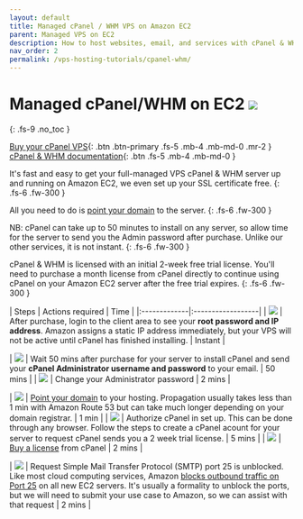 ```yaml
---
layout: default
title: Managed cPanel / WHM VPS on Amazon EC2
parent: Managed VPS on EC2
description: How to host websites, email, and services with cPanel & WHM on AWS
nav_order: 2
permalink: /vps-hosting-tutorials/cpanel-whm/
---
```


# Managed cPanel/WHM on EC2 ![](/assets/wave.svg)
{: .fs-9 .no_toc }

[Buy your cPanel VPS](https://cloud.hostjane.com/vps/?appType=0&app=0){: .btn .btn-primary .fs-5 .mb-4 .mb-md-0 .mr-2 } [cPanel & WHM documentation](https://docs.cpanel.net/){: .btn .fs-5 .mb-4 .mb-md-0 }

It's fast and easy to get your full-managed VPS cPanel & WHM server up and running on Amazon EC2, we even set up your SSL certificate free. 
{: .fs-6 .fw-300 }

All you need to do is [point your domain](point-your-domain/) to the server.
{: .fs-6 .fw-300 }

<span class="purple">NB: cPanel can take up to 50 minutes to install on any server, so allow time for the server to send you the Admin password after purchase. Unlike our other services, it is not instant.</span>
{: .fs-6 .fw-300 }

<span class="blue">cPanel & WHM is licensed with an initial 2-week free trial license. You'll need to purchase a month license from cPanel directly to continue using cPanel on your Amazon EC2 server after the free trial expires.</span>
{: .fs-6 .fw-300 }

| Steps       | Actions required    | Time |
|:-------------|:------------------|
|   ![](/assets/one.svg)           | After purchase, login to the client area to see your **root password and IP address**. Amazon assigns a static IP address immediately, but your VPS will not be active until cPanel has finished installing. | Instant |

|   ![](/assets/two.svg)           | Wait 50 mins after purchase for your server to install cPanel and send your **cPanel Administrator username and password** to your email. | 50 mins |
| ![](/assets/three.svg)  | Change your Administrator password  | 2 mins |

| ![](/assets/four.svg) | [Point your domain](/point-your-domain/) to your hosting. Propagation usually takes less than 1 min with Amazon Route 53 but can take much longer depending on your domain registrar.  | 1 min |
| ![](/assets/five.svg)  | Authorize cPanel in set up. This can be done through any browser. Follow the steps to create a cPanel acount for your server to request cPanel sends you a 2 week trial license. | 5 mins |
| ![](/assets/six.svg) | [Buy a license](https://www.cpanel.net/pricing/) from cPanel  | 2 mins |

| ![](/assets/seven.svg)  | Request Simple Mail Transfer Protocol (SMTP) port 25 is unblocked. Like most cloud computing services, Amazon [blocks outbound traffic on Port 25](https://docs.aws.amazon.com/AWSEC2/latest/UserGuide/ec2-resource-limits.html#port-25-throttle) on all new EC2 servers. It's usually a formality to unblock the ports, but we will need to submit your use case to Amazon, so we can assist with that request | 2 mins |

